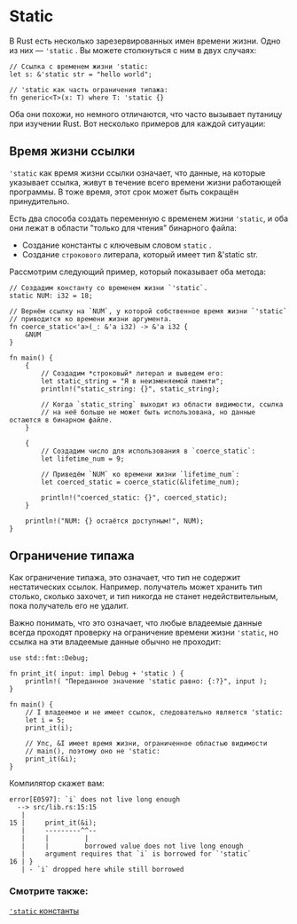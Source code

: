 # Static

В Rust есть несколько зарезервированных имен времени жизни. Одно из них — `'static` . Вы можете столкнуться с ним в двух случаях:

```rust,
// Ссылка с временем жизни 'static:
let s: &'static str = "hello world";

// 'static как часть ограничения типажа:
fn generic<T>(x: T) where T: 'static {}
```

Оба они похожи, но немного отличаются, что часто вызывает путаницу при изучении Rust. Вот несколько примеров для каждой ситуации:

## Время жизни ссылки

`'static` как время жизни ссылки означает, что данные, на которые указывает ссылка, живут в течение всего времени жизни работающей программы. В тоже время, этот срок может быть сокращён принудительно.

Есть два способа создать переменную с временем жизни `'static`, и оба они лежат в области "только для чтения" бинарного файла:

- Создание константы с ключевым словом `static` .
- Создание  `строкового` литерала, который имеет тип &amp;'static str.

Рассмотрим следующий пример, который показывает оба метода:

```rust,editable
// Создадим константу со временем жизни `'static`.
static NUM: i32 = 18;

// Вернём ссылку на `NUM`, у которой собственное время жизни `'static`
// приводится ко времени жизни аргумента.
fn coerce_static<'a>(_: &'a i32) -> &'a i32 {
    &NUM
}

fn main() {
    {
        // Создадим *строковый* литерал и выведем его:
        let static_string = "Я в неизменяемой памяти";
        println!("static_string: {}", static_string);

        // Когда `static_string` выходит из области видимости, ссылка
        // на неё больше не может быть использована, но данные остаются в бинарном файле.
    }
    
    {
        // Создадим число для использования в `coerce_static`:
        let lifetime_num = 9;

        // Приведём `NUM` ко времени жизни `lifetime_num`:
        let coerced_static = coerce_static(&lifetime_num);

        println!("coerced_static: {}", coerced_static);
    }
    
    println!("NUM: {} остаётся доступным!", NUM);
}
```

## Ограничение типажа

Как ограничение типажа, это означает, что тип не содержит нестатических ссылок. Например. получатель может хранить тип столько, сколько захочет, и тип никогда не станет недействительным, пока получатель его не удалит.

Важно понимать, что это означает, что любые владеемые данные всегда проходят проверку на ограничение времени жизни `'static`, но ссылка на эти владеемые данные обычно не проходит:

```rust,editable,compile_fail
use std::fmt::Debug;

fn print_it( input: impl Debug + 'static ) {
    println!( "Переданное значение 'static равно: {:?}", input );
}

fn main() {
    // I владеемое и не имеет ссылок, следовательно является 'static:
    let i = 5;
    print_it(i);

    // Упс, &I имеет время жизни, ограниченное областью видимости
    // main(), поэтому оно не 'static:
    print_it(&i);
}
```

Компилятор скажет вам:

```ignore
error[E0597]: `i` does not live long enough
  --> src/lib.rs:15:15
   |
15 |     print_it(&i);
   |     ---------^^--
   |     |         |
   |     |         borrowed value does not live long enough
   |     argument requires that `i` is borrowed for `'static`
16 | }
   | - `i` dropped here while still borrowed
```

### Смотрите также:

[`'static` константы]


[`'static` константы]: ../../custom_types/constants.md